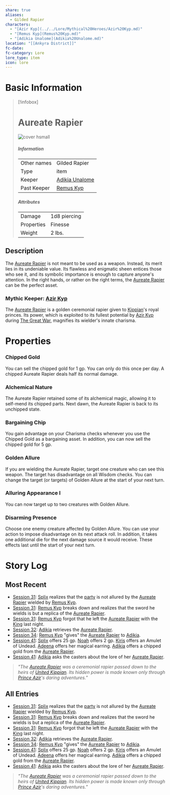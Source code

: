 ```yaml
---
share: true
aliases:
  - Gilded Rapier
characters:
  - "[Azir Kyp](../../Lore/Mythical%20Heroes/Azir%20Kyp.md)"
  - "[Remus Kyp](Remus%20Kyp.md)"
  - "[Adikia Unalome](Adikia%20Unalome.md)"
location: "[[Ankyra District]]"
fc-date: 
fc-category: Lore
lore_type: item
icon: lore
---
```

# Basic Information
> [!infobox]
> # Aureate Rapier
> ![cover hsmall](../../zzz_attachments/Aureate%20Rapier.png)
> ##### Information
> |   |  |
> | ---- | ---- |
> | Other names | Gilded Rapier|
> | Type|item|
> |Keeper| [Adikia Unalome](../../PCs/Adikia%20Unalome.md)|
> |Past Keeper| [Remus Kyp](../../../Remus%20Kyp.md)|
> ##### Attributes
> |   |  |
> | ---- | ---- |
> | Damage| 1d8 piercing|
> | Properties| Finesse |
> | Weight| 2 lbs.|
## Description
The [Aureate Rapier](Aureate%20Rapier.md) is not meant to be used as a weapon. Instead, its merit lies in its undeniable value. Its flawless and enigmatic sheen entices those who see it, and its symbolic importance is enough to capture anyone's attention. In the right hands, or rather on the right terms, the [Aureate Rapier](Aureate%20Rapier.md) can be the perfect asset.
### Mythic Keeper: [Azir Kyp](../../Lore/Mythical%20Heroes/Azir%20Kyp.md)
The [Aureate Rapier](Aureate%20Rapier.md) is a golden ceremonial rapier given to [Kippian](../../Locations/Kingdoms/Kingdom%20of%20United%20Kippian.md)'s royal princes. Its power, which is exploited to its fullest potential by [Azir Kyp](../../Lore/Mythical%20Heroes/Azir%20Kyp.md) during [The Great War](../../Lore/Kippian-Sumber%20War.md), magnifies its wielder's innate charisma.
# Properties
### Chipped Gold
You can sell the chipped gold for 1 gp. You can only do this once per day. A chipped Aureate Rapier deals half its normal damage.

### Alchemical Nature
The Aureate Rapier retained some of its alchemical magic, allowing it to self-mend its chipped parts. Next dawn, the Aureate Rapier is back to its unchipped state.

### Bargaining Chip
You gain advantage on your Charisma checks whenever you use the Chipped Gold as a bargaining asset. In addition, you can now sell the chipped gold for 5 gp.

### Golden Allure
If you are wielding the Aureate Rapier, target one creature who can see this weapon. The target has disadvantage on all Wisdom checks. You can change the target (or targets) of Golden Allure at the start of your next turn.

### Alluring Appearance I
You can now target up to two creatures with Golden Allure.

### Disarming Presence
Choose one enemy creature affected by Golden Allure. You can use your action to impose disadvantage on its next attack roll. In addition, it takes one additional die for the next damage source it would receive. These effects last until the start of your next turn.
# Story Log
## Most Recent
- [Session 31](../../../Session%2031.md): [Splix](Spraugh%20'Splix'%20Calix.md) realizes that the [party](Seven%20Up....md) is not allured by the [Aureate Rapier](Aureate%20Rapier.md) wielded by [Remus Kyp](Remus%20Kyp.md).
- [Session 31](../../../Session%2031.md): [Remus Kyp](Remus%20Kyp.md) breaks down and realizes that the sword he wields is but a replica of the [Aureate Rapier](Aureate%20Rapier.md).
- [Session 31](../../../Session%2031.md): [Remus Kyp](Remus%20Kyp.md) forgot that he left the [Aureate Rapier](Aureate%20Rapier.md) with the [King](Riordan%20Kyp.md) last night.
- [Session 32](../../../Session%2032.md): [Adikia](Adikia%20Unalome.md) retrieves the [Aureate Rapier](Aureate%20Rapier.md).
- [Session 34](../../../Session%2034.md): [Remus Kyp](Remus%20Kyp.md) "gives" the [Aureate Rapier](Aureate%20Rapier.md) to [Adikia](Adikia%20Unalome.md).
- [Session 41](../../Session%20Log/Session%2041.md): [Splix](Spraugh%20'Splix'%20Calix.md) offers 25 gp. [Noah](Noah%20Skie.md) offers 2 gp. [Kiris](Kiris%20Acquermann.md) offers an Amulet of Undead. [Adeena](Adeena%20Oberon.md) offers her magical earring. [Adikia](Adikia%20Unalome.md) offers a chipped gold from the [Aureate Rapier](Aureate%20Rapier.md).
- [Session 41](../../Session%20Log/Session%2041.md): [Adikia](Adikia%20Unalome.md) asks the casters about the lore of her [Aureate Rapier](Aureate%20Rapier.md).
> *"The [Aureate Rapier](Aureate%20Rapier.md) was a ceremonial rapier passed down to the heirs of [United Kippian](Kingdom%20of%20United%20Kippian.md). Its hidden power is made known only through [Prince Azir](Azir%20Kyp.md)'s daring adventures."*

## All Entries
- [Session 31](../../../Session%2031.md): [Splix](Spraugh%20'Splix'%20Calix.md) realizes that the [party](Seven%20Up....md) is not allured by the [Aureate Rapier](Aureate%20Rapier.md) wielded by [Remus Kyp](Remus%20Kyp.md).
- [Session 31](../../../Session%2031.md): [Remus Kyp](Remus%20Kyp.md) breaks down and realizes that the sword he wields is but a replica of the [Aureate Rapier](Aureate%20Rapier.md).
- [Session 31](../../../Session%2031.md): [Remus Kyp](Remus%20Kyp.md) forgot that he left the [Aureate Rapier](Aureate%20Rapier.md) with the [King](Riordan%20Kyp.md) last night.
- [Session 32](../../../Session%2032.md): [Adikia](Adikia%20Unalome.md) retrieves the [Aureate Rapier](Aureate%20Rapier.md).
- [Session 34](../../../Session%2034.md): [Remus Kyp](Remus%20Kyp.md) "gives" the [Aureate Rapier](Aureate%20Rapier.md) to [Adikia](Adikia%20Unalome.md).
- [Session 41](../../Session%20Log/Session%2041.md): [Splix](Spraugh%20'Splix'%20Calix.md) offers 25 gp. [Noah](Noah%20Skie.md) offers 2 gp. [Kiris](Kiris%20Acquermann.md) offers an Amulet of Undead. [Adeena](Adeena%20Oberon.md) offers her magical earring. [Adikia](Adikia%20Unalome.md) offers a chipped gold from the [Aureate Rapier](Aureate%20Rapier.md).
- [Session 41](../../Session%20Log/Session%2041.md): [Adikia](Adikia%20Unalome.md) asks the casters about the lore of her [Aureate Rapier](Aureate%20Rapier.md).
> *"The [Aureate Rapier](Aureate%20Rapier.md) was a ceremonial rapier passed down to the heirs of [United Kippian](Kingdom%20of%20United%20Kippian.md). Its hidden power is made known only through [Prince Azir](Azir%20Kyp.md)'s daring adventures."*

